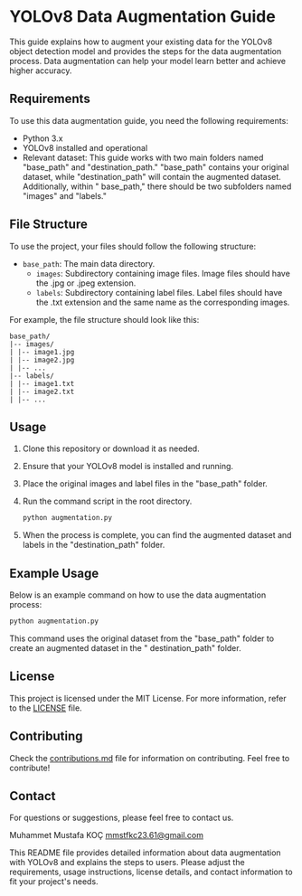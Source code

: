 # YOLOv8 Data Augmentation Guide

This guide explains how to augment your existing data for the YOLOv8 object detection model and provides the steps for
the data augmentation process. Data augmentation can help your model learn better and achieve higher accuracy.

## Requirements

To use this data augmentation guide, you need the following requirements:

- Python 3.x
- YOLOv8 installed and operational
- Relevant dataset: This guide works with two main folders named "base_path" and "destination_path." "base_path"
  contains your original dataset, while "destination_path" will contain the augmented dataset. Additionally, within "
  base_path," there should be two subfolders named "images" and "labels."

## File Structure

To use the project, your files should follow the following structure:

- `base_path`: The main data directory.
    - `images`: Subdirectory containing image files. Image files should have the .jpg or .jpeg extension.
    - `labels`: Subdirectory containing label files. Label files should have the .txt extension and the same name as the
      corresponding images.

For example, the file structure should look like this:

```
base_path/
|-- images/
| |-- image1.jpg
| |-- image2.jpg
| |-- ...
|-- labels/
| |-- image1.txt
| |-- image2.txt
| |-- ...
```

## Usage

1. Clone this repository or download it as needed.
2. Ensure that your YOLOv8 model is installed and running.
3. Place the original images and label files in the "base_path" folder.
4. Run the command script in the root directory.

    ```bash
    python augmentation.py
    ```

5. When the process is complete, you can find the augmented dataset and labels in the "destination_path" folder.

## Example Usage

Below is an example command on how to use the data augmentation process:

```bash
python augmentation.py
```

This command uses the original dataset from the "base_path" folder to create an augmented dataset in the "
destination_path" folder.

## License
This project is licensed under the MIT License. For more information, refer to the [LICENSE](LICENSE.txt) file.

## Contributing
Check the [contributions.md](contributions.md) file for information on contributing. Feel free to contribute!

## Contact
For questions or suggestions, please feel free to contact us.

Muhammet Mustafa KOÇ
mmstfkc23.61@gmail.com

This README file provides detailed information about data augmentation with YOLOv8 and explains the steps to users.
Please adjust the requirements, usage instructions, license details, and contact information to fit your project's
needs.
